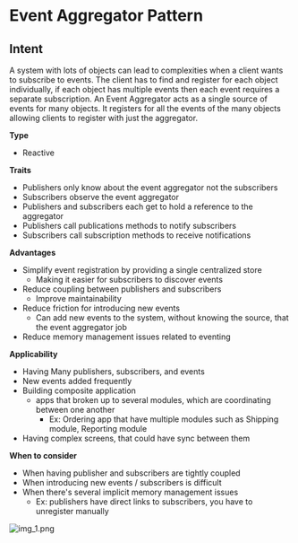 # Event Aggregator Pattern 
## Intent 
A system with lots of objects can lead to complexities when a client wants to subscribe to events. The client has to find and register for each object individually, if each object has multiple events then each event requires a separate subscription. An Event Aggregator acts as a single source of events for many objects. It registers for all the events of the many objects allowing clients to register with just the aggregator.

**Type** 

- Reactive


**Traits**

- Publishers only know about the event aggregator not the subscribers
- Subscribers observe the event aggregator
- Publishers and subscribers each get to hold a reference to the aggregator
- Publishers call publications methods to notify subscribers
- Subscribers call subscription methods to receive notifications

**Advantages**

- Simplify event registration by providing a single centralized store 
  * Making it easier for subscribers to discover events 
- Reduce coupling between publishers and subscribers 
  * Improve maintainability 
- Reduce friction for introducing new events 
  * Can add new events to the system, without knowing the source, that the event aggregator job
- Reduce memory management issues related to eventing


**Applicability**

- Having Many publishers, subscribers, and events
- New events added frequently 
- Building composite application 
  - apps that broken up to several modules, which are coordinating between one another 
    - Ex: Ordering app that have multiple modules such as Shipping module, Reporting module 
- Having complex screens, that could have sync between them 

**When to consider**

- When having publisher and subscribers are tightly coupled 
- When introducing new events / subscribers is difficult 
- When there's several implicit memory management issues
  - Ex: publishers have direct links to subscribers, you have to unregister manually

![img_1.png](../../resources/img.png)